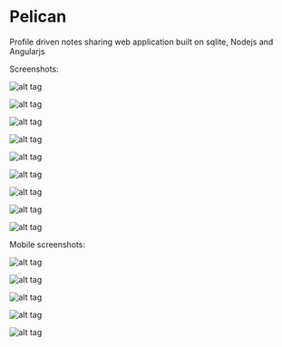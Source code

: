 # Pelican
 Profile driven notes sharing web application built on sqlite, Nodejs and Angularjs

Screenshots:

![alt tag](http://i.imgur.com/ucRkUYs.png)

![alt tag](http://i.imgur.com/IcPN4C3.png)

![alt tag](http://i.imgur.com/c7u7EVp.png)

![alt tag](http://i.imgur.com/4VzoigL.png?1)

![alt tag](http://i.imgur.com/5ja2NP2.png?1)

![alt tag](http://i.imgur.com/CoPdXfz.png?1)

![alt tag](http://i.imgur.com/6tbv73f.png?1)

![alt tag](http://i.imgur.com/199hD3C.png?1)

![alt tag](http://i.imgur.com/YbILUe5.png?1)

Mobile screenshots:

![alt tag](http://i.imgur.com/S4zfap1.png?1)

![alt tag](http://i.imgur.com/mQSAJdv.png?1)

![alt tag](http://i.imgur.com/F184KJ3.png?1)

![alt tag](http://i.imgur.com/IAId02J.png?1)

![alt tag](http://i.imgur.com/2K5lZXi.png?1)

